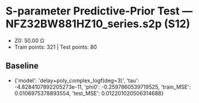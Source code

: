 # S-parameter Predictive-Prior Test — NFZ32BW881HZ10_series.s2p (S12)
- Z0: 50.00 Ω
- Train points: 321  |  Test points: 80

## Baseline
- {'model': 'delay+poly_complex_logf(deg=3)', 'tau': -4.8284107892205273e-11, 'phi0': -0.2597860539719525, 'train_MSE': 0.0106975378893554, 'test_MSE': 0.012201020506314688}